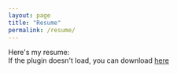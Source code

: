 ```yaml
---
layout: page
title: "Resume"
permalink: /resume/
---
```


Here's my resume:<br>
If the plugin doesn't load, you can download <a href="/assets/resume.pdf" download="Theodore Strich Resume">here</a>


<object data="/assets/resume.pdf" width="100%" height="600"></object>
